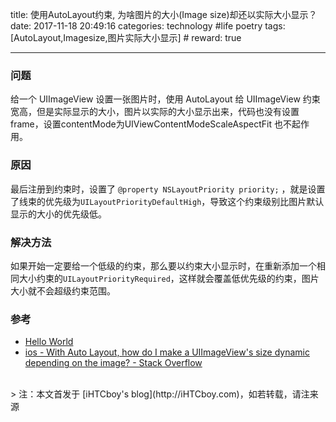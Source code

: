 title: 使用AutoLayout约束, 为啥图片的大小(Image size)却还以实际大小显示？
date: 2017-11-18 20:49:16
categories: technology #life poetry
tags: [AutoLayout,Imagesize,图片实际大小显示]  # <!--more-->
reward: true

---

### 问题
给一个 UIImageView 设置一张图片时，使用 AutoLayout 给 UIImageView 约束宽高，但是实际显示的大小，图片以实际的大小显示出来，代码也没有设置 frame，设置contentMode为UIViewContentModeScaleAspectFit 也不起作用。

### 原因
最后注册到约束时，设置了 `@property NSLayoutPriority priority;` ，就是设置了线束的优先级为`UILayoutPriorityDefaultHigh`，导致这个约束级别比图片默认显示的大小的优先级低。

 <!--more-->
 
### 解决方法
如果开始一定要给一个低级的约束，那么要以约束大小显示时，在重新添加一个相同大小约束的`UILayoutPriorityRequired`，这样就会覆盖低优先级的约束，图片大小就不会超级约束范围。

### 参考
- [Hello World](https://github.com/iHTCboy/HelloWorld)
- [ios - With Auto Layout, how do I make a UIImageView's size dynamic depending on the image? - Stack Overflow](https://stackoverflow.com/questions/26833627/with-auto-layout-how-do-i-make-a-uiimageviews-size-dynamic-depending-on-the-im)


<br>
> 注：本文首发于 [iHTCboy's blog](http://iHTCboy.com)，如若转载，请注来源



